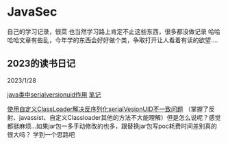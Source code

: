 # JavaSec

自己的学习记录，很菜
也当然学习路上肯定不止这些东西，很多都没做记录
哈哈哈哈文章有些乱，今年学的东西会好好做个类，争取打开让人看着有读的欲望....

## 2023的读书日记

2023/1/28 

[java类中serialversionuid作用](https://www.cnblogs.com/duanxz/p/3511695.html) [笔记](https://github.com/Xsw6/JavaSec/blob/main/JAVA%E5%AE%89%E5%85%A8%E5%AD%A6%E4%B9%A0-JavaBase/serialVersionUID.md)

[使用自定义ClassLoader解决反序列化serialVesionUID不一致问题](https://gv7.me/articles/2020/deserialization-of-serialvesionuid-conflicts-using-a-custom-classloader/) （掌握了反射、javassist、自定义Classloader其他的方法不大能理解）但是怎么说呢？感觉都挺麻烦...如果jar包一多手动修改的也多，跟替换jar包写poc耗费时间差别真的很大吗？ 学到一个思路吧
